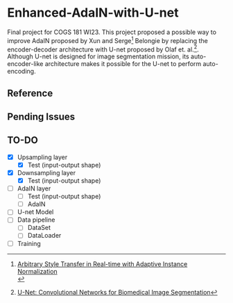 # Enhanced-AdaIN-with-U-net
Final project for COGS 181 WI23. This project proposed a possible way to improve AdaIN proposed by Xun and Serge[^1] Belongie by replacing the encoder-decoder architecture with U-net proposed by Olaf et. al.[^2]. Although U-net is designed for image segmentation mission, its auto-encoder-like architecture makes it possible for the U-net to perform auto-encoding.<br>

## Reference
[^1]: [Arbitrary Style Transfer in Real-time with Adaptive Instance Normalization](https://arxiv.org/abs/1703.06868)<br>
[^2]: [U-Net: Convolutional Networks for Biomedical Image Segmentation](https://arxiv.org/abs/1505.04597)

## Pending Issues

## TO-DO
 - [x] Upsampling layer
   - [x] Test (input-output shape)
 - [x] Downsampling layer
   - [x] Test (input-output shape)
 - [ ] AdaIN layer
   - [ ] Test (input-output shape)
   - [ ] AdaIN
 - [ ] U-net Model
 - [ ] Data pipeline
   - [ ] DataSet
   - [ ] DataLoader
 - [ ] Training